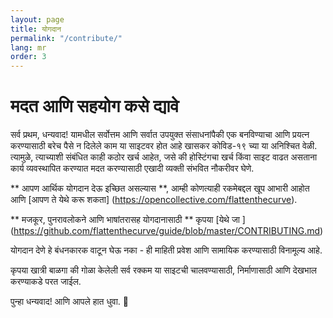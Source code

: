 ```yaml
---
layout: page
title: योगदान
permalink: "/contribute/"
lang: mr
order: 3
---
```

# मदत आणि सहयोग कसे द्यावे 

 सर्व प्रथम, धन्यवाद! यामधील सर्वोत्तम आणि सर्वात उपयुक्त संसाधनांपैकी एक बनविण्याचा आणि प्रयत्न करण्यासाठी बरेच पैसे न दिलेले काम या साइटवर होत आहे खासकर कोविड-१९ च्या या अनिश्चित वेळी. त्यामुळे, त्याच्याशी संबंधित काही कठोर खर्च आहेत, जसे की होस्टिंगचा खर्च किंवा साइट वाढत असताना कार्य व्यवस्थापित करण्यात मदत करण्यासाठी एखादी व्यक्ती संभवित नौकरीवर घेणे. 

 ** आपण आर्थिक योगदान देऊ इच्छित असल्यास **, आम्ही कोणत्याही रकमेबद्दल खूप आभारी आहोत आणि [आपण ते येथे करू शकता] (https://opencollective.com/flattenthecurve). 

 ** मजकूर, पुनरावलोकने आणि भाषांतरासह योगदानासाठी ** कृपया [येथे जा ] (https://github.com/flattenthecurve/guide/blob/master/CONTRIBUTING.md) 

 योगदान देणे हे बंधनकारक वाटून घेऊ नका - ही माहिती प्रवेश आणि सामायिक करण्यासाठी विनामूल्य आहे. 

 कृपया खात्री बाळगा की गोळा केलेली सर्व रक्कम या साइटची चालवण्यासाठी, निर्माणासाठी आणि देखभाल करण्याकडे परत जाईल. 

 पुन्हा धन्यवाद! आणि आपले हात धुवा. 🙂 
